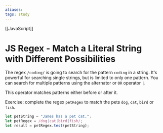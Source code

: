 ```yaml
---
aliases:
tags: study
---
```

[[JavaScript]]
# JS Regex - Match a Literal String with Different Possibilities
The regex `/coding/` is going to search for the pattern `coding` in a string.
It's powerful for searching single strings, but is limited to only one pattern. You can search for multiple patterns using the alternator or `OR` operator `|`.

This operator matches patterns either before or after it.

Exercise: complete the regex `petRegex` to match the pets `dog`, `cat`, `bird` or `fish`.

```js
let petString = "James has a pet cat.";
let petRegex = /dog|cat|bird|fish/;
let result = petRegex.test(petString);
```